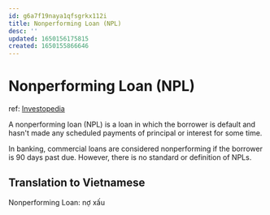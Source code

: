 ```yaml
---
id: g6a7f19naya1qfsgrkx112i
title: Nonperforming Loan (NPL)
desc: ''
updated: 1650156175815
created: 1650155866646
---
```

# Nonperforming Loan (NPL)

ref: [Investopedia](https://www.investopedia.com/terms/n/nonperformingloan.asp)

A nonperforming loan (NPL) is a loan in which the borrower is default and hasn't made any scheduled payments of principal or interest for some time.

In banking, commercial loans are considered nonperforming if the borrower is 90 days past due. However, there is no standard or definition of NPLs.

## Translation to Vietnamese

Nonperforming Loan: nợ xấu
